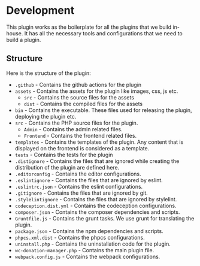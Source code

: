 # Development

This plugin works as the boilerplate for all the plugins that we build in-house. It has all the necessary tools and configurations that we need to build a plugin.


## Structure
Here is the structure of the plugin:


- `.github` - Contains the github actions for the plugin
- `assets` - Contains the assets for the plugin like images, css, js etc.
	- `src` - Contains the source files for the assets
	- `dist` - Contains the compiled files for the assets
- `bin` - Contains the executable. These files used for releasing the plugin, deploying the plugin etc.
- `src` - Contains the PHP source files for the plugin.
	- `Admin` - Contains the admin related files.
    - `Frontend` - Contains the frontend related files.
- `templates` - Contains the templates of the plugin. Any content that is displayed on the frontend is considered as a template.
- `tests` - Contains the tests for the plugin
- `.distignore` - Contains the files that are ignored while creating the distribution of the plugin are defined here.
- `.editorconfig` - Contains the editor configurations.
- `.eslintignore` - Contains the files that are ignored by eslint.
- `.eslintrc.json` - Contains the eslint configurations.
- `.gitignore` - Contains the files that are ignored by git.
- `.stylelintignore` - Contains the files that are ignored by stylelint.
- `codeception.dist.yml` - Contains the codeception configurations.
- `composer.json` - Contains the composer dependencies and scripts.
- `Gruntfile.js` - Contains the grunt tasks. We use grunt for translating the plugin.
- `package.json` - Contains the npm dependencies and scripts.
- `phpcs.xml.dist` - Contains the phpcs configurations.
- `uninstall.php` - Contains the uninstallation code for the plugin.
- `wc-donation-manager.php` - Contains the main plugin file.
- `webpack.config.js` - Contains the webpack configurations.
